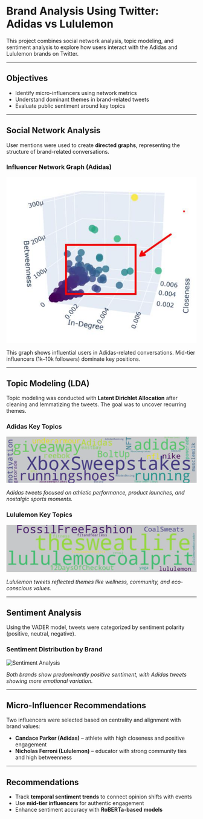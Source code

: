 # Brand Analysis Using Twitter: Adidas vs Lululemon

This project combines social network analysis, topic modeling, and sentiment analysis to explore how users interact with the Adidas and Lululemon brands on Twitter.

---

## Objectives

- Identify micro-influencers using network metrics
- Understand dominant themes in brand-related tweets
- Evaluate public sentiment around key topics

---

## Social Network Analysis

User mentions were used to create **directed graphs**, representing the structure of brand-related conversations.

### Influencer Network Graph (Adidas)

![Adidas Network Graph](images/influencer_network.png)

This graph shows influential users in Adidas-related conversations. Mid-tier influencers (1k–10k followers) dominate key positions.

---

## Topic Modeling (LDA)

Topic modeling was conducted with **Latent Dirichlet Allocation** after cleaning and lemmatizing the tweets. The goal was to uncover recurring themes.

### Adidas Key Topics

![Adidas Topics](images/adidas_key_topics.png)

*Adidas tweets focused on athletic performance, product launches, and nostalgic sports moments.*

### Lululemon Key Topics

![Lululemon Topics](images/lululemon_key_topics.png)

*Lululemon tweets reflected themes like wellness, community, and eco-conscious values.*

---

## Sentiment Analysis

Using the VADER model, tweets were categorized by sentiment polarity (positive, neutral, negative).

### Sentiment Distribution by Brand

![Sentiment Analysis](images/sentiment_distribution.png)

*Both brands show predominantly positive sentiment, with Adidas tweets showing more emotional variation.*

---

## Micro-Influencer Recommendations

Two influencers were selected based on centrality and alignment with brand values:

- **Candace Parker (Adidas)** – athlete with high closeness and positive engagement
- **Nicholas Ferroni (Lululemon)** – educator with strong community ties and high betweenness

---

## Recommendations

- Track **temporal sentiment trends** to connect opinion shifts with events
- Use **mid-tier influencers** for authentic engagement
- Enhance sentiment accuracy with **RoBERTa-based models**
